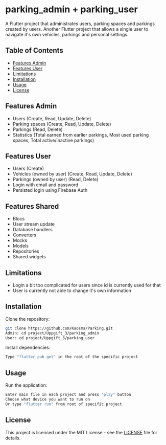 # parking_admin + parking_user

A Flutter project that administrates users, parking spaces and parkings created by users. Another Flutter project that allows a single user to navigate it's own vehicles, parkings and personal settings.

## Table of Contents
- [Features Admin](#featuresadmin)
- [Features User](#featuresadmin)
- [Limitations](#limitations)
- [Installation](#installation)
- [Usage](#usage)
- [License](#license)

## Features Admin
- Users (Create, Read, Update, Delete)
- Parking spaces (Create, Read, Update, Delete)
- Parkings (Read, Delete)
- Statistics (Total earned from earlier parkings, Most used parking spaces, Total active/inactive parkings)

## Features User
- Users (Create)
- Vehicles (owned by user) (Create, Read, Update, Delete)
- Parkings (owned by user) (Read, Delete)
- Login with email and password
- Persisted login using Firebase Auth

## Features Shared
- Blocs
- User stream update
- Database handlers
- Converters
- Mocks
- Models
- Repositories
- Shared widgets

## Limitations
- Login a bit too complicated for users since id is currently used for that
- User is currently not able to change it's own information

## Installation
Clone the repository:
```bash
git clone https://github.com/Kaosma/Parking.git
Admin: cd project/Uppgift_3/parking_admin
User: cd project/Uppgift_3/parking_user
```

Install dependencies:
```bash
Type "flutter pub get" in the root of the specific project
```

## Usage

Run the application:
```bash
Enter main file in each project and press "play" button
Choose what device you want to run on
Or type "flutter run" from root of specific project
```

## License

This project is licensed under the MIT License - see the [LICENSE](LICENSE) file for details.
